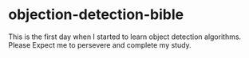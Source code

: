# objection-detection-bible

This is the first day when I started to learn object detection algorithms.  Please Expect me to persevere and complete my study.

